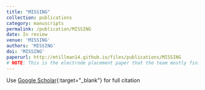 ```yaml
---
title: "MISSING"
collection: publications
category: manuscripts
permalink: /publication/MISSING
date: In review
venue: 'MISSING'
authors: 'MISSING'
doi: 'MISSING'
paperurl: http://mtillman14.github.io/files/publications/MISSING
# NOTE: This is the electrode placement paper that the team mostly finished before I arrived, but submitted with my name on soon after I got to Shirley Ryan.
---
```


Use [Google Scholar](){:target="_blank"} for full citation